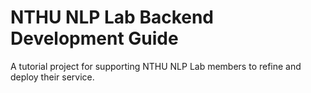 # NTHU NLP Lab Backend Development Guide

A tutorial project for supporting NTHU NLP Lab members to refine and deploy their service.
